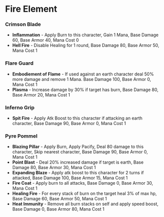 # Fire Element

### Crimson Blade

* **Inflammation** - Apply Burn to this character, Gain 1 Mana, Base Damage 60, Base Armor 40, Mana Cost 0
* **Hell Fire** - Disable Healing for 1 round, Base Damage 80, Base Armor 50, Mana Cost 1

### Flare Guard

* **Embodiement of Flame** - If used against an earth character deal 50% more damage and remove 1 Mana. Base Damage 100, Base Armor 0, Mana Cost 1
* **Plasma** - Increase damage by 30% if target has burn, Base Damage 80, Base Armor 20, Mana Cost 1

### Inferno Grip

* **Spit Fire** - Apply Atk Boost to this character if attacking an earth character, Base Damage 90, Base Armor 0, Mana Cost 1

### Pyre Pommel

* **Blazing Pillar** - Apply Burn, Apply Pacify, Deal 80 damage to this character, Skip nearest character, Base Damage 90, Base Armor 0, Mana Cost 1
* **Point Blast** - Deal 20% increased damage if target is earth, Base Damage 80, Base Armor 30, Mana Cost 1
* **Expanding Blaze** - Apply atk boost to this character for 2 turns if attacked, Base Damage 100, Base Armor 15, Mana Cost 1
* **Fire Coat** - Apply burn to all attacks, Base Damage 0, Base Armor 30, Mana Cost 1
* **Healing Fire** - For every stack of burn on the target heal 3% of max hp, Base Damage 60, Base Armor 50, Mana Cost 1
* **Heat Immunity** - Remove all burn stacks on self and apply speed boost, Base Damage 0, Base Armor 80, Mana Cost 1

